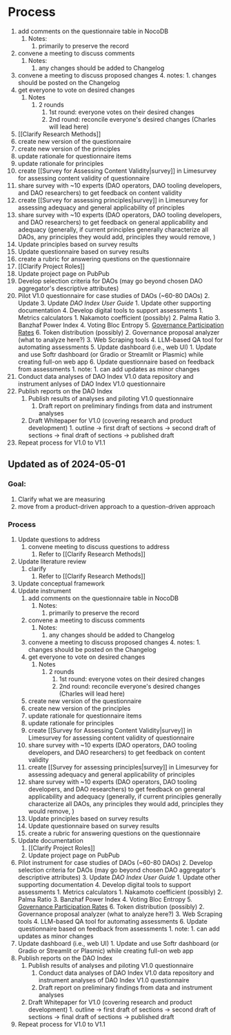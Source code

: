 # Process

1. add comments on the questionnaire table in NocoDB 
	1. Notes:
		1. primarily to preserve the record
2. convene a meeting to discuss comments 
	1. Notes:
		1. any changes should be added to Changelog
3. convene a meeting to discuss proposed changes 
	4. notes:
		1. changes should be posted on the Changelog
4.  get everyone to vote on desired changes
	1. Notes
		1. 2 rounds
			1. 1st round: everyone votes on their desired changes
			2. 2nd round: reconcile everyone's desired changes (Charles will lead here)
16. [[Clarify Research Methods]]
6. create new version of the questionnaire
7. create new version of the principles
8. update rationale for questionnaire items
9. update rationale for principles
10. create [[Survey for Assessing Content Validity|survey]] in Limesurvey for assessing content validity of questionnaire
11. share survey with ~10 experts (DAO operators, DAO tooling developers, and DAO researchers) to get feedback on content validity
12. create [[Survey for assessing principles|survey]] in Limesurvey for assessing adequacy and general applicability of principles
13. share survey with ~10 experts (DAO operators, DAO tooling developers, and DAO researchers) to get feedback on general applicability and adequacy (generally, if current principles generally characterize all DAOs, any principles they would add, principles they would remove, )
14. Update principles based on survey results
15. Update questionnaire based on survey results
16. create a rubric for answering questions on the questionnaire
17. [[Clarify Project Roles]]
18. Update project page on PubPub
19. Develop selection criteria for DAOs (may go beyond chosen DAO aggregator's descriptive attributes)
20. Pilot V1.0 questionnaire for case studies of DAOs (~60-80 DAOs)
	2. Update 
	3. Update *DAO Index User Guide*
		1. Update other supporting documentation
	4. Develop digital tools to support assessments 
		1. Metrics calculators
			1. Nakamoto coefficient (possibly)
			2. Palma Ratio
			3. Banzhaf Power Index 
			4. Voting Bloc Entropy
			5. [Governance Participation Rates](https://arxiv.org/pdf/2302.12125.pdf)
			6. Token distribution (possibly)
		2. Governance proposal analyzer (what to analyze here?)
		3. Web Scraping tools
		4. LLM-based QA tool for automating assessments
	5. Update dashboard (i.e., web UI)
		1. Update and use Softr dashboard (or Gradio or Streamlit or Plasmic) while creating full-on web app
	6. Update questionnaire based on feedback from assessments 
		1. note:
			1. can add updates as minor changes
21. Conduct data analyses of DAO Index V1.0 data repository and instrument anlyses of DAO Index V1.0 questionnaire
22. Publish reports on the DAO Index
	1. Publish results of analyses and piloting V1.0 questionnaire
		1. Draft report on preliminary findings from data and instrument analyses
	2. Draft Whitepaper for V1.0 (covering research and product development)
			1. outline -> first draft of sections -> second draft of sections -> final draft of sections -> published draft
23. Repeat process for V1.0 to V1.1

## Updated as of 2024-05-01

### Goal:

1. Clarify what we are measuring
2. move from a product-driven approach to a question-driven approach

### Process

1. Update questions to address
	1. convene meeting to discuss questions to address
		1. Refer to [[Clarify Research Methods]]
2. Update literature review
	1. clarify
		1. Refer to [[Clarify Research Methods]]
3. Update conceptual framework
4. Update instrument
	1. add comments on the questionnaire table in NocoDB 
		1. Notes:
			1. primarily to preserve the record
	2. convene a meeting to discuss comments 
		1. Notes:
			1. any changes should be added to Changelog
	3. convene a meeting to discuss proposed changes 
		4. notes:
			1. changes should be posted on the Changelog
	4.  get everyone to vote on desired changes
		1. Notes
			1. 2 rounds
				1. 1st round: everyone votes on their desired changes
				2. 2nd round: reconcile everyone's desired changes (Charles will lead here)
	5. create new version of the questionnaire
	6. create new version of the principles
	7. update rationale for questionnaire items
	8. update rationale for principles
	9. create [[Survey for Assessing Content Validity|survey]] in Limesurvey for assessing content validity of questionnaire
	10. share survey with ~10 experts (DAO operators, DAO tooling developers, and DAO researchers) to get feedback on content validity
	11. create [[Survey for assessing principles|survey]] in Limesurvey for assessing adequacy and general applicability of principles
	12. share survey with ~10 experts (DAO operators, DAO tooling developers, and DAO researchers) to get feedback on general applicability and adequacy (generally, if current principles generally characterize all DAOs, any principles they would add, principles they would remove, )
	13. Update principles based on survey results
	14. Update questionnaire based on survey results
	15. create a rubric for answering questions on the questionnaire
5. Update documentation
	1. [[Clarify Project Roles]]
	2. Update project page on PubPub
6. Pilot instrument for case studies of DAOs (~60-80 DAOs)
	2. Develop selection criteria for DAOs (may go beyond chosen DAO aggregator's descriptive attributes)
	3. Update *DAO Index User Guide*
		1. Update other supporting documentation
	4. Develop digital tools to support assessments 
		1. Metrics calculators
			1. Nakamoto coefficient (possibly)
			2. Palma Ratio
			3. Banzhaf Power Index 
			4. Voting Bloc Entropy
			5. [Governance Participation Rates](https://arxiv.org/pdf/2302.12125.pdf)
			6. Token distribution (possibly)
		2. Governance proposal analyzer (what to analyze here?)
		3. Web Scraping tools
		4. LLM-based QA tool for automating assessments
	6. Update questionnaire based on feedback from assessments 
		1. note:
			1. can add updates as minor changes
7. Update dashboard (i.e., web UI)
		1. Update and use Softr dashboard (or Gradio or Streamlit or Plasmic) while creating full-on web app
8. Publish reports on the DAO Index
	1. Publish results of analyses and piloting V1.0 questionnaire
		1. Conduct data analyses of DAO Index V1.0 data repository and instrument analyses of DAO Index V1.0 questionnaire
		2. Draft report on preliminary findings from data and instrument analyses
	2. Draft Whitepaper for V1.0 (covering research and product development)
			1. outline -> first draft of sections -> second draft of sections -> final draft of sections -> published draft
9. Repeat process for V1.0 to V1.1

